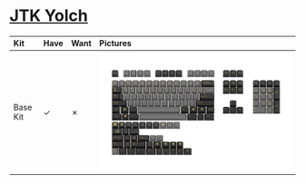 # [JTK Yolch](https://geekhack.org/index.php?topic=95402.0)

| Kit                                   | Have    | Want    | Pictures |
| :-------------------------------------| :------ | :------ | :------- |
| Base Kit                              |    ✓    |    ✗    | ![](https://raw.githubusercontent.com/barnumbirr/keysets/master/doc/jtk_yolch/pictures/jtk_yolch_base_kit.png) |



